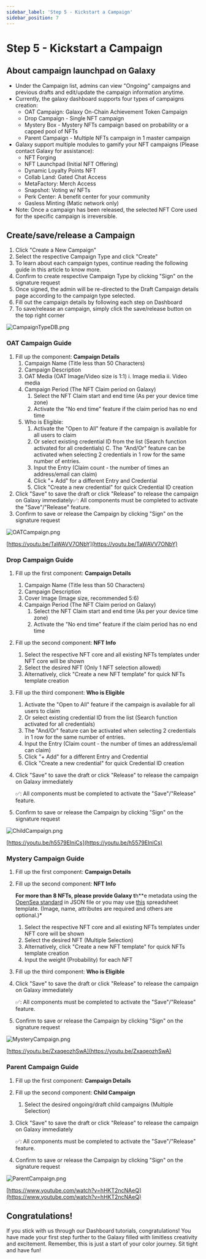 ```yaml
---
sidebar_label: 'Step 5 - Kickstart a Campaign'
sidebar_position: 7
---
```


# Step 5 - Kickstart a Campaign

## About campaign launchpad on Galaxy

- Under the Campaign list, admins can view "Ongoing" campaigns and previous drafts and edit/update the campaign information anytime.
- Currently, the galaxy dashboard supports four types of campaigns creation:
    - OAT Campaign: Galaxy On-Chain Achievement Token Campaign
    - Drop Campaign - Single NFT campaign
    - Mystery Box - Mystery NFTs campaign based on probability or a capped pool of NFTs
    - Parent Campaign - Multiple NFTs campaign in 1 master campaign
- Galaxy support multiple modules to gamify your NFT campaigns (Please contact Galaxy for assistance):
    - NFT Forging
    - NFT Launchpad (Initial NFT Offering)
    - Dynamic Loyalty Points NFT
    - Collab Land: Gated Chat Access
    - MetaFactory: Merch Access
    - Snapshot: Voting w/ NFTs
    - Perk Center: A benefit center for your community
    - Gasless Minting (Matic network only)
- Note: Once a campaign has been released, the selected NFT Core used for the specific campaign is irreversible.

## Create/save/release a Campaign

1. Click "Create a New Campaign"
2. Select the respective Campaign Type and click "Create"
3. To learn about each campaign types, continue reading the following guide in this article to know more.
4. Confirm to create respective Campaign Type by clicking "Sign" on the signature request
5. Once signed, the admin will be re-directed to the Draft Campaign details page according to the campaign type selected.
6. Fill out the campaign details by following each step on Dashboard
7. To save/release an campaign, simply click the save/release button on the top right corner

![CampaignTypeDB.png](assets/CampaignTypeDB.png)

### OAT Campaign Guide

1. Fill up the component: **Campaign Details**
    1. Campaign Name (Title less than 50 Characters)
    2. Campaign Description
    3. OAT Media  (OAT Image/Video size is 1:1) i. Image media ii. Video media
    4. Campaign Period (The NFT Claim period on Galaxy)
        1. Select the NFT Claim start and end time (As per your device time zone)
        2. Activate the "No end time" feature if the claim period has no end time
    5. Who is Eligible:
        1. Activate the "Open to All" feature if the campaign is available for all users to claim
        2. Or select existing credential ID from the list (Search function activated for all credentials) C. The "And/Or" feature can be activated when selecting 2 credentials in 1 row for the same number of entries.
        3. Input the Entry (Claim count - the number of times an address/email can claim)
        4. Click "+ Add" for a different Entry and Credential
        5. Click "Create a new credential" for quick Credential ID creation
2. Click "Save" to save the draft or click "Release" to release the campaign on Galaxy immediately✅: All components must be completed to activate the "Save"/"Release" feature.
3. Confirm to save or release the Campaign by clicking "Sign" on the signature request

![OATCampaign.png](assets/OATCampaign.png)

[https://youtu.be/TaWAVV7ONbY](https://youtu.be/TaWAVV7ONbY)

### Drop Campaign Guide

1. Fill up the first component: **Campaign Details**
    1. Campaign Name (Title less than 50 Characters)
    2. Campaign Description
    3. Cover Image (Image size, recommended 5:6)
    4. Campaign Period (The NFT Claim period on Galaxy)
        1. Select the NFT Claim start and end time (As per your device time zone)
        2. Activate the "No end time" feature if the claim period has no end time
2. Fill up the second component: **NFT Info**
    1. Select the respective NFT core and all existing NFTs templates under NFT core will be shown
    2. Select the desired NFT (Only 1 NFT selection allowed)
    3. Alternatively, click "Create a new NFT template" for quick NFTs template creation
3. Fill up the third component: **Who is Eligible**
    1. Activate the "Open to All" feature if the campaign is available for all users to claim
    2. Or select existing credential ID from the list (Search function activated for all credentials)
    3. The "And/Or" feature can be activated when selecting 2 credentials in 1 row for the same number of entries.
    4. Input the Entry (Claim count - the number of times an address/email can claim)
    5. Click "+ Add" for a different Entry and Credential
    6. Click "Create a new credential" for quick Credential ID creation
4. Click "Save" to save the draft or click "Release" to release the campaign on Galaxy immediately

    ✅: All components must be completed to activate the "Save"/"Release" feature.

5. Confirm to save or release the Campaign by clicking "Sign" on the signature request

![ChildCampaign.png](assets/ChildCampaign.png)

[https://youtu.be/h5579EIniCs](https://youtu.be/h5579EIniCs)

### Mystery Campaign Guide

1. Fill up the first component: **Campaign Details**
2. Fill up the second component: **NFT Info**

    **For more than 8 NFTs, please provide Galaxy t**h**e metadata using the [OpenSea standard](https://docs.opensea.io/docs/metadata-standards) in JSON file or you may use [this](https://docs.google.com/spreadsheets/d/1r-yoW7AWHHJgU-byVyYR78W68SXVF6DQ/edit#gid=1378905338) spreadsheet template. (Image, name, attributes are required and others are optional.)*

    1. Select the respective NFT core and all existing NFTs templates under NFT core will be shown
    2. Select the desired NFT (Multiple Selection)
    3. Alternatively, click "Create a new NFT template" for quick NFTs template creation
    4. Input the weight (Probability) for each NFT
3. Fill up the third component: **Who is Eligible**
4. Click "Save" to save the draft or click "Release" to release the campaign on Galaxy immediately

    ✅: All components must be completed to activate the "Save"/"Release" feature.

5. Confirm to save or release the Campaign by clicking "Sign" on the signature request

![MysteryCampaign.png](assets/MysteryCampaign.png)

[https://youtu.be/ZxaqeozhSwA](https://youtu.be/ZxaqeozhSwA)

### Parent Campaign Guide

1. Fill up the first component: **Campaign Details**
2. Fill up the second component: **Child Campaign**
    1. Select the desired ongoing/draft child campaigns (Multiple Selection)
3. Click "Save" to save the draft or click "Release" to release the campaign on Galaxy immediately

    ✅: All components must be completed to activate the "Save"/"Release" feature.

4. Confirm to save or release the Campaign by clicking "Sign" on the signature request

![ParentCampaign.png](assets/ParentCampaign.png)

[https://www.youtube.com/watch?v=hHKT2ncNAeQ](https://www.youtube.com/watch?v=hHKT2ncNAeQ)

## Congratulations!

If you stick with us through our Dashboard tutorials, congratulations! You have made your first step further to the Galaxy filled with limitless creativity and excitement. Remember, this is just a start of your color journey. Sit tight and have fun!

